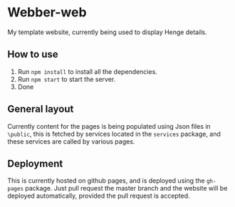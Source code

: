 # Webber-web
My template website, currently being used to display Henge details. 

## How to use
1. Run `npm install` to install all the dependencies.
2. Run `npm start` to start the server.
3. Done


## General layout
Currently content for the pages is being populated using Json files in `\public`, this is fetched by services located
in the `services` package, and these services are called by various pages. 


## Deployment
This is currently hosted on github pages, and is deployed using the `gh-pages` package. Just pull request the master branch
and the website will be deployed automatically, provided the pull request is accepted. 